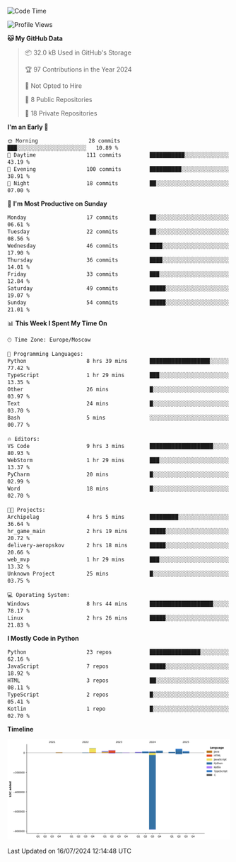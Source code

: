 <!--START_SECTION:waka-->
![Code Time](http://img.shields.io/badge/Code%20Time-408%20hrs%205%20mins-blue)

![Profile Views](http://img.shields.io/badge/Profile%20Views-1-blue)

**🐱 My GitHub Data** 

> 📦 32.0 kB Used in GitHub's Storage 
 > 
> 🏆 97 Contributions in the Year 2024
 > 
> 🚫 Not Opted to Hire
 > 
> 📜 8 Public Repositories 
 > 
> 🔑 18 Private Repositories 
 > 
**I'm an Early 🐤** 

```text
🌞 Morning                28 commits          ███░░░░░░░░░░░░░░░░░░░░░░   10.89 % 
🌆 Daytime                111 commits         ███████████░░░░░░░░░░░░░░   43.19 % 
🌃 Evening                100 commits         ██████████░░░░░░░░░░░░░░░   38.91 % 
🌙 Night                  18 commits          ██░░░░░░░░░░░░░░░░░░░░░░░   07.00 % 
```
📅 **I'm Most Productive on Sunday** 

```text
Monday                   17 commits          ██░░░░░░░░░░░░░░░░░░░░░░░   06.61 % 
Tuesday                  22 commits          ██░░░░░░░░░░░░░░░░░░░░░░░   08.56 % 
Wednesday                46 commits          ████░░░░░░░░░░░░░░░░░░░░░   17.90 % 
Thursday                 36 commits          ████░░░░░░░░░░░░░░░░░░░░░   14.01 % 
Friday                   33 commits          ███░░░░░░░░░░░░░░░░░░░░░░   12.84 % 
Saturday                 49 commits          █████░░░░░░░░░░░░░░░░░░░░   19.07 % 
Sunday                   54 commits          █████░░░░░░░░░░░░░░░░░░░░   21.01 % 
```


📊 **This Week I Spent My Time On** 

```text
🕑︎ Time Zone: Europe/Moscow

💬 Programming Languages: 
Python                   8 hrs 39 mins       ███████████████████░░░░░░   77.42 % 
TypeScript               1 hr 29 mins        ███░░░░░░░░░░░░░░░░░░░░░░   13.35 % 
Other                    26 mins             █░░░░░░░░░░░░░░░░░░░░░░░░   03.97 % 
Text                     24 mins             █░░░░░░░░░░░░░░░░░░░░░░░░   03.70 % 
Bash                     5 mins              ░░░░░░░░░░░░░░░░░░░░░░░░░   00.77 % 

🔥 Editors: 
VS Code                  9 hrs 3 mins        ████████████████████░░░░░   80.93 % 
WebStorm                 1 hr 29 mins        ███░░░░░░░░░░░░░░░░░░░░░░   13.37 % 
PyCharm                  20 mins             █░░░░░░░░░░░░░░░░░░░░░░░░   02.99 % 
Word                     18 mins             █░░░░░░░░░░░░░░░░░░░░░░░░   02.70 % 

🐱‍💻 Projects: 
Archipelag               4 hrs 5 mins        █████████░░░░░░░░░░░░░░░░   36.64 % 
hr_game_main             2 hrs 19 mins       █████░░░░░░░░░░░░░░░░░░░░   20.72 % 
delivery-aeropskov       2 hrs 18 mins       █████░░░░░░░░░░░░░░░░░░░░   20.66 % 
web_mvp                  1 hr 29 mins        ███░░░░░░░░░░░░░░░░░░░░░░   13.32 % 
Unknown Project          25 mins             █░░░░░░░░░░░░░░░░░░░░░░░░   03.75 % 

💻 Operating System: 
Windows                  8 hrs 44 mins       ████████████████████░░░░░   78.17 % 
Linux                    2 hrs 26 mins       █████░░░░░░░░░░░░░░░░░░░░   21.83 % 
```

**I Mostly Code in Python** 

```text
Python                   23 repos            ████████████████░░░░░░░░░   62.16 % 
JavaScript               7 repos             █████░░░░░░░░░░░░░░░░░░░░   18.92 % 
HTML                     3 repos             ██░░░░░░░░░░░░░░░░░░░░░░░   08.11 % 
TypeScript               2 repos             █░░░░░░░░░░░░░░░░░░░░░░░░   05.41 % 
Kotlin                   1 repo              █░░░░░░░░░░░░░░░░░░░░░░░░   02.70 % 
```



**Timeline**

![Lines of Code chart](https://raw.githubusercontent.com/adlemx/adlemx/main/assets/bar_graph.png)


 Last Updated on 16/07/2024 12:14:48 UTC
<!--END_SECTION:waka-->
